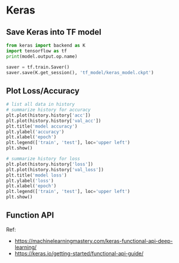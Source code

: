 # Keras

## Save Keras into TF model 

```py
from keras import backend as K
import tensorflow as tf
print(model.output.op.name)

saver = tf.train.Saver()
saver.save(K.get_session(), 'tf_model/keras_model.ckpt')
```

## Plot Loss/Accuracy

```py
# list all data in history
# summarize history for accuracy
plt.plot(history.history['acc'])
plt.plot(history.history['val_acc'])
plt.title('model accuracy')
plt.ylabel('accuracy')
plt.xlabel('epoch')
plt.legend(['train', 'test'], loc='upper left')
plt.show()

# summarize history for loss
plt.plot(history.history['loss'])
plt.plot(history.history['val_loss'])
plt.title('model loss')
plt.ylabel('loss')
plt.xlabel('epoch')
plt.legend(['train', 'test'], loc='upper left')
plt.show()
```

## Function API 
Ref: 

- https://machinelearningmastery.com/keras-functional-api-deep-learning/
- https://keras.io/getting-started/functional-api-guide/
